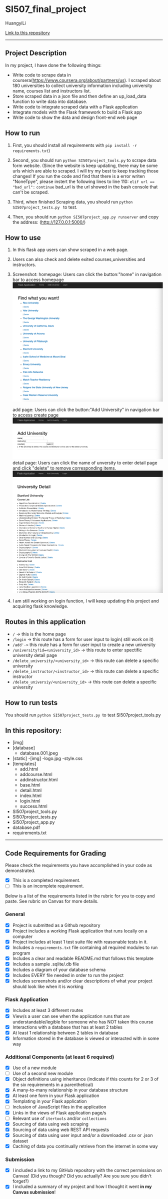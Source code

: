 # SI507_final_project

HuangyiLi

[Link to this repository](https://github.com/Lhuangyi/SI507_final_project)

---

## Project Description

In my project, I have done the following things:
- Write code to scrape data in coursera(https://www.coursera.org/about/partners/us). I scraped about 180 universities to collect university information including university name, courses list and instructors list.
- Store scraped data in a json file and then define an up_load_data function to write data into database.
- Write code to integrate scraped data with a Flask application
- Integrate models with the Flask framework to build a Flask app
- Write code to show the data and design front-end web page

## How to run

1. First, you should install all requirements with `pip install -r requirements.txt`)
3. Second, you should run `python SI507project_tools.py` to scrape data form website. 
    (Since the website is keep updating, there may be some urls which are able to scraped. I will try my best to keep tracking those changes! If you run the code and find that there is a error writen "NoneTpye", please instert the following lines to line 110:
    `elif url == "bad_url":`
    `continue`
    bad_url is the url showed in the bash console that can't be scraped.
    
3. Third, when finished Scraping data, you should run `python SI507project_tests.py ` to test.
4. Then, you should run `python SI507project_app.py runserver` and copy the address: (http://127.0.0.1:5000/)
 
## How to use

1. In this flask app users can show scraped in a web page.
2. Users can also check and delete exited courses,universities and instructors.
3. Screenshot:
    homepage: Users can click the button:"home" in navigation bar to access homepage
    ![alt text](https://github.com/Lhuangyi/SI507_final_project/blob/master/img/E1C6A408804C892BC00586894047C402.png)
    
    add page: Users can click the button:"Add University" in navigation bar to access create page
    ![alt text](https://github.com/Lhuangyi/SI507_final_project/blob/master/img/3F3F0FE5C4FCE2D49A12D81F6D3313D9.png)
    detail page: Users can click the name of unversity to enter detail page and click "delete" to remove corresponding items.
    ![alt text](https://github.com/Lhuangyi/SI507_final_project/blob/master/img/864B9EC8C14D29A431FFE504E082CAE6.png)
4. I am still working on login function, I will keep updating this project and acquiring flask knowledge.

## Routes in this application
- `/` -> this is the home page
- `/login` -> this route has a form for user input to login( still work on it)
- `/add'->` this route has a form for user input to create a new university
- `/university?id=<university_id>` -> this route to enter spectific university detail page
- `/delete_university/<university_id>` -> this route can delete a specific university
- `/delete_instructor/<instructor_id>` -> this route can delete a specific instructor
- `/delete_universiy/<university_id>` -> this route can delete a specific university

## How to run tests
You should run `python SI507project_tests.py `to test SI507project_tools.py


## In this repository:
- [img]
- [database]
  - database.001.jpeg
- [static]
  -[img]
    -logo.jpg
  -style.css
- [templates]
  - add.html
  - addcourse.html
  - addinstructor.html
  - base.html
  - detail.html
  - index.html
  - login.html
  - success.html
- SI507project_tools.py
- SI507project_tests.py
- SI507project_app.py
- database.pdf
- requirements.txt

---
## Code Requirements for Grading
Please check the requirements you have accomplished in your code as demonstrated.
- [x] This is a completed requirement.
- [ ] This is an incomplete requirement.

Below is a list of the requirements listed in the rubric for you to copy and paste.  See rubric on Canvas for more details.

### General
- [x] Project is submitted as a Github repository
- [x] Project includes a working Flask application that runs locally on a computer
- [x] Project includes at least 1 test suite file with reasonable tests in it.
- [x] Includes a `requirements.txt` file containing all required modules to run program
- [x] Includes a clear and readable README.md that follows this template
- [x] Includes a sample .sqlite/.db file
- [x] Includes a diagram of your database schema
- [x] Includes EVERY file needed in order to run the project
- [x] Includes screenshots and/or clear descriptions of what your project should look like when it is working

### Flask Application
- [x] Includes at least 3 different routes
- [x] View/s a user can see when the application runs that are understandable/legible for someone who has NOT taken this course
- [x] Interactions with a database that has at least 2 tables
- [x] At least 1 relationship between 2 tables in database
- [x] Information stored in the database is viewed or interacted with in some way

### Additional Components (at least 6 required)
- [x] Use of a new module
- [ ] Use of a second new module
- [x] Object definitions using inheritance (indicate if this counts for 2 or 3 of the six requirements in a parenthetical)
- [x] A many-to-many relationship in your database structure
- [x] At least one form in your Flask application
- [x] Templating in your Flask application
- [ ] Inclusion of JavaScript files in the application
- [x] Links in the views of Flask application page/s
- [ ] Relevant use of `itertools` and/or `collections`
- [x] Sourcing of data using web scraping
- [x] Sourcing of data using web REST API requests
- [x] Sourcing of data using user input and/or a downloaded .csv or .json dataset
- [x] Caching of data you continually retrieve from the internet in some way

### Submission
- [x] I included a link to my GitHub repository with the correct permissions on Canvas! (Did you though? Did you actually? Are you sure you didn't forget?)
- [x] I included a summary of my project and how I thought it went **in my Canvas submission**!
